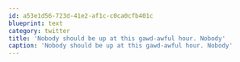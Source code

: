 ```yaml
---
id: a53e1d56-723d-41e2-af1c-c0ca0cfb401c
blueprint: text
category: twitter
title: 'Nobody should be up at this gawd-awful hour. Nobody'
caption: 'Nobody should be up at this gawd-awful hour. Nobody'
---
```

